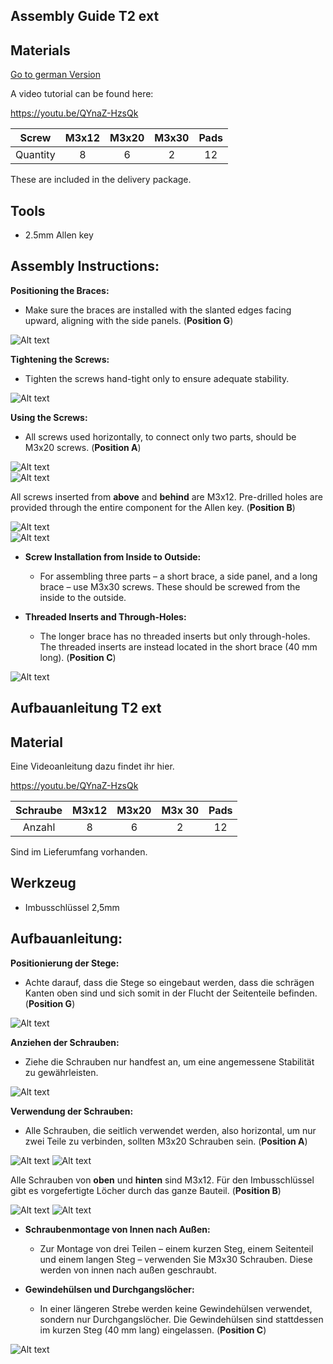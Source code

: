 
## Assembly Guide T2 ext  ##
## Materials ##

[Go to german Version ](#german)

A video tutorial can be found here:  

https://youtu.be/QYnaZ-HzsQk  

| Screw    | M3x12 | M3x20 | M3x30 | Pads |
| :---:    | :---: | :---: | :---: | :---: |
| Quantity | 8     | 6     | 2     | 12    |

These are included in the delivery package.

## Tools ## 
- 2.5mm Allen key  

## Assembly Instructions: ##

**Positioning the Braces:**  
- Make sure the braces are installed with the slanted edges facing upward, aligning with the side panels. (**Position G**)  

![Alt text](pics/Steg_Einbaurichtung_G.jpg?raw=true "Title")

**Tightening the Screws:**  
- Tighten the screws hand-tight only to ensure adequate stability.  

![Alt text](pics/PXL_20240324_134848606_t.jpg?raw=true "Title")

**Using the Screws:**  
- All screws used horizontally, to connect only two parts, should be M3x20 screws. (**Position A**)  

![Alt text](pics/PXL_20240324_134704943_t.jpg?raw=true "Title")  
![Alt text](pics/PXL_20240324_134708719_t.jpg?raw=true "Title")  

All screws inserted from **above** and **behind** are M3x12. Pre-drilled holes are provided through the entire component for the Allen key. (**Position B**)  

![Alt text](pics/PXL_20240324_134715616_t.jpg?raw=true "Title")  
![Alt text](pics/PXL_20240324_134721901_t.jpg?raw=true "Title")  

- **Screw Installation from Inside to Outside:**  
  - For assembling three parts – a short brace, a side panel, and a long brace – use M3x30 screws. These should be screwed from the inside to the outside.  

- **Threaded Inserts and Through-Holes:**  
  - The longer brace has no threaded inserts but only through-holes. The threaded inserts are instead located in the short brace (40 mm long). (**Position C**)  

![Alt text](pics/PXL_20240324_134640415_t.jpg?raw=true "Title")





## Aufbauanleitung T2 ext <a id="german"></a> ##
## Material ##

Eine Videoanleitung dazu findet ihr hier. 

https://youtu.be/QYnaZ-HzsQk 


| Schraube | M3x12 | M3x20 | M3x 30 | Pads |
| :---:   | :---: | :---: | :---: |:---: |
| Anzahl  | 8 | 6  | 2 |  12 | 

Sind im Lieferumfang vorhanden.

## Werkzeug ## 
- Imbusschlüssel 2,5mm 

## Aufbauanleitung: ##

**Positionierung der Stege:**
- Achte darauf, dass die Stege so eingebaut werden, dass die schrägen Kanten oben sind und sich somit in der Flucht der Seitenteile befinden. (**Position G**)

![Alt text](pics/Steg_Einbaurichtung_G.jpg?raw=true "Title")

**Anziehen der Schrauben:**
- Ziehe  die Schrauben nur handfest an, um eine angemessene Stabilität zu gewährleisten.


![Alt text](pics/PXL_20240324_134848606_t.jpg?raw=true "Title")

**Verwendung der Schrauben:**
- Alle Schrauben, die seitlich verwendet werden, also horizontal, um nur zwei Teile zu verbinden, sollten M3x20 Schrauben sein. (**Position A**)


![Alt text](pics/PXL_20240324_134704943_t.jpg?raw=true "Title")
![Alt text](pics/PXL_20240324_134708719_t.jpg?raw=true "Title")

Alle Schrauben von **oben** und **hinten** sind M3x12. Für den Imbusschlüssel gibt es vorgefertigte Löcher durch das ganze Bauteil.  (**Position B**)

![Alt text](pics/PXL_20240324_134715616_t.jpg?raw=true "Title")
![Alt text](pics/PXL_20240324_134721901_t.jpg?raw=true "Title")

- **Schraubenmontage von Innen nach Außen:**
  - Zur Montage von drei Teilen – einem kurzen Steg, einem Seitenteil und einem langen Steg – verwenden Sie M3x30 Schrauben. Diese werden von innen nach außen geschraubt.

- **Gewindehülsen und Durchgangslöcher:**
  - In einer längeren Strebe werden keine Gewindehülsen verwendet, sondern nur Durchgangslöcher. Die Gewindehülsen sind stattdessen im kurzen Steg (40 mm lang) eingelassen. (**Position C**)


![Alt text](pics/PXL_20240324_134640415_t.jpg?raw=true "Title")
